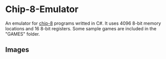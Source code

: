 # Chip-8-Emulator
An emulator for <a href="https://en.wikipedia.org/wiki/CHIP-8" target="_blank">chip-8</a> programs writted in C#. It uses 4096 8-bit memory locations and 16 8-bit registers. Some sample games are included in the "GAMES" folder.
## Images





